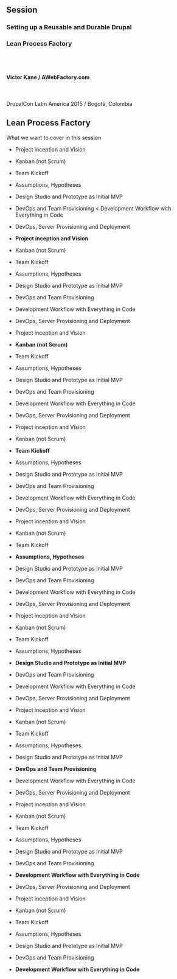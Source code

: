 ## Session

### Setting up a Reusable and Durable Drupal 
### Lean Process Factory
<br><br>
#### Victor Kane / AWebFactory.com
<br><br>
DrupalCon Latin America 2015 / Bogotá, Colombia



## Lean Process Factory 

What we want to cover in this session

* Project inception and Vision
* Kanban (not Scrum)
* Team Kickoff
* Assumptions, Hypotheses
* Design Studio and Prototype as Initial MVP
* DevOps and Team Provisioning
< Development Workflow with Everything in Code
* DevOps, Server Provisioning and Deployment



* **Project inception and Vision**
* Kanban (not Scrum)
* Team Kickoff
* Assumptions, Hypotheses
* Design Studio and Prototype as Initial MVP
* DevOps and Team Provisioning
* Development Workflow with Everything in Code
* DevOps, Server Provisioning and Deployment



* Project inception and Vision
* **Kanban (not Scrum)**
* Team Kickoff
* Assumptions, Hypotheses
* Design Studio and Prototype as Initial MVP
* DevOps and Team Provisioning
* Development Workflow with Everything in Code
* DevOps, Server Provisioning and Deployment



* Project inception and Vision
* Kanban (not Scrum)
* **Team Kickoff**
* Assumptions, Hypotheses
* Design Studio and Prototype as Initial MVP
* DevOps and Team Provisioning
* Development Workflow with Everything in Code
* DevOps, Server Provisioning and Deployment



* Project inception and Vision
* Kanban (not Scrum)
* Team Kickoff
* **Assumptions, Hypotheses**
* Design Studio and Prototype as Initial MVP
* DevOps and Team Provisioning
* Development Workflow with Everything in Code
* DevOps, Server Provisioning and Deployment



* Project inception and Vision
* Kanban (not Scrum)
* Team Kickoff
* Assumptions, Hypotheses
* **Design Studio and Prototype as Initial MVP**
* DevOps and Team Provisioning
* Development Workflow with Everything in Code
* DevOps, Server Provisioning and Deployment



* Project inception and Vision
* Kanban (not Scrum)
* Team Kickoff
* Assumptions, Hypotheses
* Design Studio and Prototype as Initial MVP
* **DevOps and Team Provisioning**
* Development Workflow with Everything in Code
* DevOps, Server Provisioning and Deployment



* Project inception and Vision
* Kanban (not Scrum)
* Team Kickoff
* Assumptions, Hypotheses
* Design Studio and Prototype as Initial MVP
* DevOps and Team Provisioning
* **Development Workflow with Everything in Code**
* DevOps, Server Provisioning and Deployment



* Project inception and Vision
* Kanban (not Scrum)
* Team Kickoff
* Assumptions, Hypotheses
* Design Studio and Prototype as Initial MVP
* DevOps and Team Provisioning
* **Development Workflow with Everything in Code**
